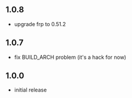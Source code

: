 ## 1.0.8
- upgrade frp to 0.51.2
## 1.0.7
- fix BUILD_ARCH problem (it's a hack for now)
## 1.0.0
- initial release